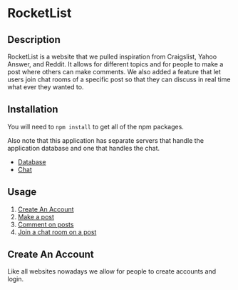 # RocketList

## Description
RocketList is a website that we pulled inspiration from Craigslist, Yahoo Answer, and Reddit. It allows for different topics and for people to make a post where others can make comments. We also added a feature that let users join chat rooms of a specific post so that they can discuss in real time what ever they wanted to.

## Installation
You will need to `npm install` to get all of the npm packages.

Also note that this application has separate servers that handle the application database and one that handles the chat.
* [Database](https://github.com/meganjacobs97/RocketListBackend)
* [Chat](https://github.com/vb27/RocketListServer)

## Usage
1. [Create An Account](#Create-An-Account)
2. [Make a post](#individual)
3. [Comment on posts](#type)
4. [Join a chat room on a post](#generation)

## Create An Account
Like all websites nowadays we allow for people to create accounts and login.